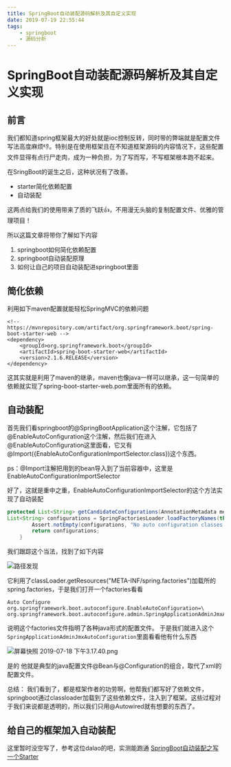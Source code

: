 ```yaml
---
title: SpringBoot自动装配源码解析及其自定义实现
date: 2019-07-19 22:55:44
tags:	
	- springboot
	- 源码分析
---
```

# SpringBoot自动装配源码解析及其自定义实现
## 前言
我们都知道spring框架最大的好处就是ioc控制反转，同时带的弊端就是配置文件写法高度麻烦👎。特别是在使用框架且在不知道框架源码的内容情况下，这些配置文件显得有点行尸走肉，成为一种负担，为了写而写，不写框架根本跑不起来。

在SringBoot的诞生之后，这种状况有了改善。

- starter简化依赖配置
- 自动装配

这两点给我们的使用带来了质的飞跃👍，不用漫无头脑的复制配置文件、优雅的管理项目！

所以这篇文章将带你了解如下内容

1. springboot如何简化依赖配置
2. springboot自动装配原理
3. 如何让自己的项目自动装配进springboot里面

## 简化依赖
利用如下maven配置就能轻松SpringMVC的依赖问题

```
<!-- https://mvnrepository.com/artifact/org.springframework.boot/spring-boot-starter-web -->
<dependency>
    <groupId>org.springframework.boot</groupId>
    <artifactId>spring-boot-starter-web</artifactId>
    <version>2.1.6.RELEASE</version>
</dependency>
```
这其实就是利用了maven的继承，maven也像java一样可以继承，这一句简单的依赖就实现了spring-boot-starter-web.pom里面所有的依赖。

## 自动装配
首先我们看springboot的@SpringBootApplication这个注解，它包括了@EnableAutoConfiguration这个注解，然后我们在进入@EnableAutoConfiguration这里面看，它又有@Import({EnableAutoConfigurationImportSelector.class})这个东西。

ps：@Import注解把用到的bean导入到了当前容器中，这里是EnableAutoConfigurationImportSelector

好了，这就是重中之重，EnableAutoConfigurationImportSelector的这个方法实现了自动装配
```java
protected List<String> getCandidateConfigurations(AnnotationMetadata metadata, AnnotationAttributes attributes) {
List<String> configurations = SpringFactoriesLoader.loadFactoryNames(this.getSpringFactoriesLoaderFactoryClass(), this.getBeanClassLoader());
        Assert.notEmpty(configurations, "No auto configuration classes found in META-INF/spring.factories. If you are using a custom packaging, make sure that file is correct.");
        return configurations;
    }
```

我们跟踪这个当法，找到了如下内容

![路径发现](https://i.loli.net/2019/07/18/5d301b020003540626.png)

它利用了classLoader.getResources("META-INF/spring.factories")加载所的spring.factories，于是我们打开一个factories看看

```
Auto Configure
org.springframework.boot.autoconfigure.EnableAutoConfiguration=\
org.springframework.boot.autoconfigure.admin.SpringApplicationAdminJmxAutoConfiguration
```
说明这个factories文件指明了各种java形式的配置文件。
于是我们就进入这个`SpringApplicationAdminJmxAutoConfiguration`里面看看他有什么东西

![屏幕快照 2019-07-18 下午3.17.40.png](https://i.loli.net/2019/07/18/5d301d30c241362832.png)


是的 他就是典型的java配置文件@Bean与@Configuration的组合，取代了xml的配置文件。

总结：
我们看到了，都是框架作者的功劳啊，他帮我们都写好了依赖文件，springboot通过classloader加载到了这些依赖文件，注入到了框架。这些过程对于我们来说都是透明的，所以我们只用@Autowired就有想要的东西了。

## 给自己的框架加入自动装配
这里暂时没空写了，参考这位dalao的吧，实测能跑通
[SpringBoot自动装配之写一个Starter](https://juejin.im/post/5d284e9cf265da1bcb4f590c#heading-0)